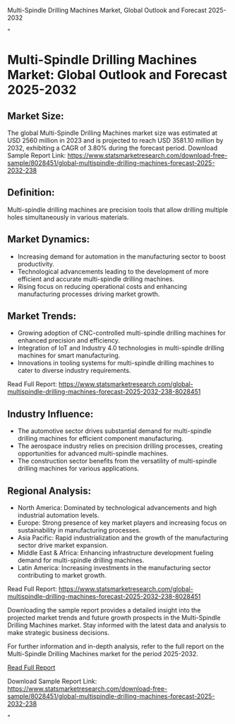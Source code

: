 Multi-Spindle Drilling Machines Market, Global Outlook and Forecast 2025-2032

"<!DOCTYPE html>
<html>
<head>
  <title>Multi-Spindle Drilling Machines Market, Global Outlook and Forecast 2025-2032</title>
</head>
<body>

<h1>Multi-Spindle Drilling Machines Market: Global Outlook and Forecast 2025-2032</h1>

<h2>Market Size:</h2>
<p>The global Multi-Spindle Drilling Machines market size was estimated at USD 2560 million in 2023 and is projected to reach USD 3581.10 million by 2032, exhibiting a CAGR of 3.80% during the forecast period.
Download Sample Report Link: <a href='https://www.statsmarketresearch.com/download-free-sample/8028451/global-multispindle-drilling-machines-forecast-2025-2032-238'>https://www.statsmarketresearch.com/download-free-sample/8028451/global-multispindle-drilling-machines-forecast-2025-2032-238</a></p>

<h2>Definition:</h2>
<p>Multi-spindle drilling machines are precision tools that allow drilling multiple holes simultaneously in various materials.</p>

<h2>Market Dynamics:</h2>
<ul>
  <li>Increasing demand for automation in the manufacturing sector to boost productivity.</li>
  <li>Technological advancements leading to the development of more efficient and accurate multi-spindle drilling machines.</li>
  <li>Rising focus on reducing operational costs and enhancing manufacturing processes driving market growth.</li>
</ul>

<h2>Market Trends:</h2>
<ul>
  <li>Growing adoption of CNC-controlled multi-spindle drilling machines for enhanced precision and efficiency.</li>
  <li>Integration of IoT and Industry 4.0 technologies in multi-spindle drilling machines for smart manufacturing.</li>
  <li>Innovations in tooling systems for multi-spindle drilling machines to cater to diverse industry requirements.</li>
</ul>
<p>Read Full Report: <a href='https://www.statsmarketresearch.com/global-multispindle-drilling-machines-forecast-2025-2032-238-8028451'>https://www.statsmarketresearch.com/global-multispindle-drilling-machines-forecast-2025-2032-238-8028451</a></p>

<h2>Industry Influence:</h2>
<ul>
  <li>The automotive sector drives substantial demand for multi-spindle drilling machines for efficient component manufacturing.</li>
  <li>The aerospace industry relies on precision drilling processes, creating opportunities for advanced multi-spindle machines.</li>
  <li>The construction sector benefits from the versatility of multi-spindle drilling machines for various applications.</li>
</ul>

<h2>Regional Analysis:</h2>
<ul>
  <li>North America: Dominated by technological advancements and high industrial automation levels.</li>
  <li>Europe: Strong presence of key market players and increasing focus on sustainability in manufacturing processes.</li>
  <li>Asia Pacific: Rapid industrialization and the growth of the manufacturing sector drive market expansion.</li>
  <li>Middle East & Africa: Enhancing infrastructure development fueling demand for multi-spindle drilling machines.</li>
  <li>Latin America: Increasing investments in the manufacturing sector contributing to market growth.</li>
</ul>
<p>Read Full Report: <a href='https://www.statsmarketresearch.com/global-multispindle-drilling-machines-forecast-2025-2032-238-8028451'>https://www.statsmarketresearch.com/global-multispindle-drilling-machines-forecast-2025-2032-238-8028451</a></p>

<p>Downloading the sample report provides a detailed insight into the projected market trends and future growth prospects in the Multi-Spindle Drilling Machines market. Stay informed with the latest data and analysis to make strategic business decisions.</p>

<p>For further information and in-depth analysis, refer to the full report on the Multi-Spindle Drilling Machines market for the period 2025-2032.</p>

<p><a href='https://www.statsmarketresearch.com/global-multispindle-drilling-machines-forecast-2025-2032-238-8028451'>Read Full Report</a></p>
<p>Download Sample Report Link: <a href='https://www.statsmarketresearch.com/download-free-sample/8028451/global-multispindle-drilling-machines-forecast-2025-2032-238'>https://www.statsmarketresearch.com/download-free-sample/8028451/global-multispindle-drilling-machines-forecast-2025-2032-238</a></p>

</body>
</html>"
